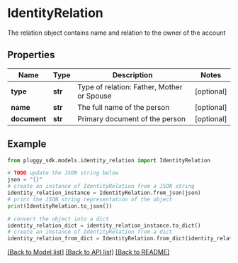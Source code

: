 # IdentityRelation

The relation object contains name and relation to the owner of the account

## Properties

Name | Type | Description | Notes
------------ | ------------- | ------------- | -------------
**type** | **str** | Type of relation: Father, Mother or Spouse | [optional] 
**name** | **str** | The full name of the person | [optional] 
**document** | **str** | Primary document of the person | [optional] 

## Example

```python
from pluggy_sdk.models.identity_relation import IdentityRelation

# TODO update the JSON string below
json = "{}"
# create an instance of IdentityRelation from a JSON string
identity_relation_instance = IdentityRelation.from_json(json)
# print the JSON string representation of the object
print(IdentityRelation.to_json())

# convert the object into a dict
identity_relation_dict = identity_relation_instance.to_dict()
# create an instance of IdentityRelation from a dict
identity_relation_from_dict = IdentityRelation.from_dict(identity_relation_dict)
```
[[Back to Model list]](../README.md#documentation-for-models) [[Back to API list]](../README.md#documentation-for-api-endpoints) [[Back to README]](../README.md)



